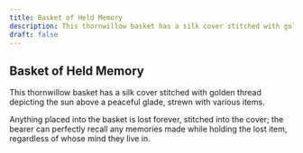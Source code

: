 ```yaml
---
title: Basket of Held Memory
description: This thornwillow basket has a silk cover stitched with golden thread depicting the sun above a peaceful glade, strewn with various items....
draft: false
---
```


## Basket of Held Memory

This thornwillow basket has a silk cover stitched with golden thread depicting the sun above a peaceful glade, strewn with various items.

Anything placed into the basket is lost forever, stitched into the cover; the bearer can perfectly recall any memories made while holding the lost item, regardless of whose mind they live in.
